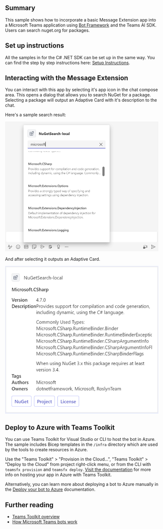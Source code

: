 ## Summary

This sample shows how to incorporate a basic Message Extension app into a Microsoft Teams application using [Bot Framework](https://dev.botframework.com) and the Teams AI SDK. Users can search nuget.org for packages.

## Set up instructions

All the samples in for the C# .NET SDK can be set up in the same way. You can find the step by step instructions here:
 [Setup Instructions](../README.md).

## Interacting with the Message Extension

You can interact with this app by selecting it's app icon in the chat compose area. This opens a dialog that allows you to search NuGet for a package. Selecting a package will output an Adaptive Card with it's description to the chat.

Here's a sample search result:

![Sample search](assets/search.png)

And after selecting it outputs an Adaptive Card.

![Adaptive Card](assets/card.png)

## Deploy to Azure with Teams Toolkit

You can use Teams Toolkit for Visual Studio or CLI to host the bot in Azure. The sample includes Bicep templates in the `/infra` directory which are used by the tools to create resources in Azure.

Use the "Teams Toolkit" > "Provision in the Cloud...", "Teams Toolkit" > "Deploy to the Cloud" from project right-click menu, or from the CLI with `teamsfx provision` and `teamsfx deploy`. [Visit the documentation](https://learn.microsoft.com/microsoftteams/platform/toolkit/provision) for more info on hosting your app in Azure with Teams Toolkit.

Alternatively, you can learn more about deploying a bot to Azure manually in the [Deploy your bot to Azure](https://aka.ms/azuredeployment) documentation.

## Further reading

- [Teams Toolkit overview](https://aka.ms/vs-teams-toolkit-getting-started)
- [How Microsoft Teams bots work](https://learn.microsoft.com/azure/bot-service/bot-builder-basics-teams?view=azure-bot-service-4.0&tabs=csharp)